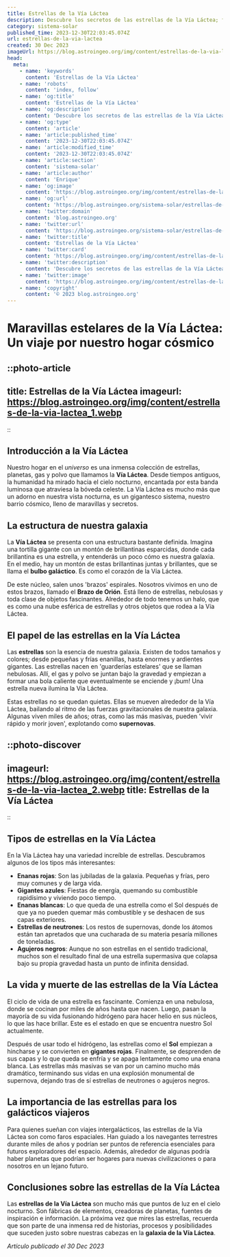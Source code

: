 ```yaml
---
title: Estrellas de la Vía Láctea
description: Descubre los secretos de las estrellas de la Vía Láctea; formación, tipos y su papel en la galaxia. Explora el universo desde casa.
category: sistema-solar
published_time: 2023-12-30T22:03:45.074Z
url: estrellas-de-la-via-lactea
created: 30 Dec 2023
imageUrl: https://blog.astroingeo.org/img/content/estrellas-de-la-via-lactea_1.webp
head:
  meta:
    - name: 'keywords'
      content: 'Estrellas de la Vía Láctea'
    - name: 'robots'
      content: 'index, follow'
    - name: 'og:title'
      content: 'Estrellas de la Vía Láctea'
    - name: 'og:description'
      content: 'Descubre los secretos de las estrellas de la Vía Láctea; formación, tipos y su papel en la galaxia. Explora el universo desde casa.'
    - name: 'og:type'
      content: 'article'
    - name: 'article:published_time'
      content: '2023-12-30T22:03:45.074Z'
    - name: 'article:modified_time'
      content: '2023-12-30T22:03:45.074Z'
    - name: 'article:section'
      content: 'sistema-solar'
    - name: 'article:author'
      content: 'Enrique'
    - name: 'og:image'
      content: 'https://blog.astroingeo.org/img/content/estrellas-de-la-via-lactea_1.webp'
    - name: 'og:url'
      content: 'https://blog.astroingeo.org/sistema-solar/estrellas-de-la-via-lactea'
    - name: 'twitter:domain'
      content: 'blog.astroingeo.org'
    - name: 'twitter:url'
      content: 'https://blog.astroingeo.org/sistema-solar/estrellas-de-la-via-lactea'
    - name: 'twitter:title'
      content: 'Estrellas de la Vía Láctea'
    - name: 'twitter:card'
      content: 'https://blog.astroingeo.org/img/content/estrellas-de-la-via-lactea_1.webp'
    - name: 'twitter:description'
      content: 'Descubre los secretos de las estrellas de la Vía Láctea; formación, tipos y su papel en la galaxia. Explora el universo desde casa.'
    - name: 'twitter:image'
      content: 'https://blog.astroingeo.org/img/content/estrellas-de-la-via-lactea_1.webp'
    - name: 'copyright'
      content: '© 2023 blog.astroingeo.org'
---
```

# Maravillas estelares de la Vía Láctea: Un viaje por nuestro hogar cósmico

::photo-article
---
title: Estrellas de la Vía Láctea
imageurl: https://blog.astroingeo.org/img/content/estrellas-de-la-via-lactea_1.webp
---
::

## Introducción a la Vía Láctea

Nuestro hogar en el *universo* es una inmensa colección de estrellas, planetas, gas y polvo que llamamos la **Vía Láctea**. Desde tiempos antiguos, la humanidad ha mirado hacia el cielo nocturno, encantada por esta banda luminosa que atraviesa la bóveda celeste. La Vía Láctea es mucho más que un adorno en nuestra vista nocturna, es un gigantesco sistema, nuestro barrio cósmico, lleno de maravillas y secretos.

## La estructura de nuestra galaxia

La **Vía Láctea** se presenta con una estructura bastante definida. Imagina una tortilla gigante con un montón de brillantinas esparcidas, donde cada brillantina es una estrella, y entenderás un poco cómo es nuestra galaxia. En el medio, hay un montón de estas brillantinas juntas y brillantes, que se llama el **bulbo galáctico**. Es como el corazón de la Vía Láctea.

De este núcleo, salen unos 'brazos' espirales. Nosotros vivimos en uno de estos brazos, llamado el **Brazo de Orión**. Está lleno de estrellas, nebulosas y toda clase de objetos fascinantes. Alrededor de todo tenemos un halo, que es como una nube esférica de estrellas y otros objetos que rodea a la Vía Láctea.

## El papel de las estrellas en la Vía Láctea

Las **estrellas** son la esencia de nuestra galaxia. Existen de todos tamaños y colores; desde pequeñas y frías enanillas, hasta enormes y ardientes gigantes. Las estrellas nacen en 'guarderías estelares' que se llaman nebulosas. Allí, el gas y polvo se juntan bajo la gravedad y empiezan a formar una bola caliente que eventualmente se enciende y ¡bum! Una estrella nueva ilumina la Vía Láctea.

Estas estrellas no se quedan quietas. Ellas se mueven alrededor de la Vía Láctea, bailando al ritmo de las fuerzas gravitacionales de nuestra galaxia. Algunas viven miles de años; otras, como las más masivas, pueden 'vivir rápido y morir joven', explotando como **supernovas**.


::photo-discover
---
imageurl: https://blog.astroingeo.org/img/content/estrellas-de-la-via-lactea_2.webp
title: Estrellas de la Vía Láctea
---
::

## Tipos de estrellas en la Vía Láctea

En la Vía Láctea hay una variedad increíble de estrellas. Descubramos algunos de los tipos más interesantes:

- **Enanas rojas**: Son las jubiladas de la galaxia. Pequeñas y frías, pero muy comunes y de larga vida.
- **Gigantes azules**: Fiestas de energía, quemando su combustible rapidísimo y viviendo poco tiempo.
- **Enanas blancas**: Lo que queda de una estrella como el Sol después de que ya no pueden quemar más combustible y se deshacen de sus capas exteriores.
- **Estrellas de neutrones**: Los restos de supernovas, donde los átomos están tan apretados que una cucharada de su materia pesaría millones de toneladas.
- **Agujeros negros**: Aunque no son estrellas en el sentido tradicional, muchos son el resultado final de una estrella supermasiva que colapsa bajo su propia gravedad hasta un punto de infinita densidad.

## La vida y muerte de las estrellas de la Vía Láctea

El ciclo de vida de una estrella es fascinante. Comienza en una nebulosa, donde se cocinan por miles de años hasta que nacen. Luego, pasan la mayoría de su vida fusionando hidrógeno para hacer helio en sus núcleos, lo que las hace brillar. Este es el estado en que se encuentra nuestro Sol actualmente.

Después de usar todo el hidrógeno, las estrellas como el **Sol** empiezan a hincharse y se convierten en **gigantes rojas**. Finalmente, se desprenden de sus capas y lo que queda se enfría y se apaga lentamente como una enana blanca. Las estrellas más masivas se van por un camino mucho más dramático, terminando sus vidas en una explosión monumental de supernova, dejando tras de sí estrellas de neutrones o agujeros negros.

## La importancia de las estrellas para los galácticos viajeros

Para quienes sueñan con viajes intergalácticos, las estrellas de la Vía Láctea son como faros espaciales. Han guiado a los navegantes terrestres durante miles de años y podrían ser puntos de referencia esenciales para futuros exploradores del espacio. Además, alrededor de algunas podría haber planetas que podrían ser hogares para nuevas civilizaciones o para nosotros en un lejano futuro.

## Conclusiones sobre las estrellas de la Vía Láctea

Las **estrellas de la Vía Láctea** son mucho más que puntos de luz en el cielo nocturno. Son fábricas de elementos, creadoras de planetas, fuentes de inspiración e información. La próxima vez que mires las estrellas, recuerda que son parte de una inmensa red de historias, procesos y posibilidades que suceden justo sobre nuestras cabezas en la **galaxia de la Vía Láctea**.

_Artículo publicado el 30 Dec 2023_